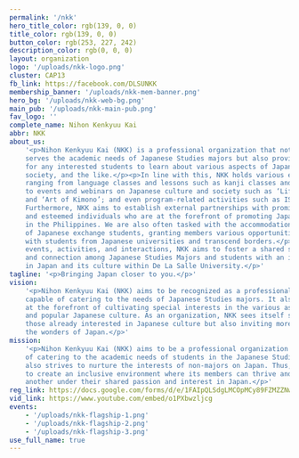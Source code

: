 ```yaml
---
permalink: '/nkk'
hero_title_color: rgb(139, 0, 0)
title_color: rgb(139, 0, 0)
button_color: rgb(253, 227, 242)
description_color: rgb(0, 0, 0)
layout: organization
logo: '/uploads/nkk-logo.png'
cluster: CAP13
fb_link: https://facebook.com/DLSUNKK
membership_banner: '/uploads/nkk-mem-banner.png'
hero_bg: '/uploads/nkk-web-bg.png'
main_pub: '/uploads/nkk-main-pub.png'
fav_logo: ''
complete_name: Nihon Kenkyuu Kai
abbr: NKK
about_us:
    '<p>Nihon Kenkyuu Kai (NKK) is a professional organization that not only
    serves the academic needs of Japanese Studies majors but also provides a channel
    for any interested students to learn about various aspects of Japanese culture,
    society, and the like.</p><p>In line with this, NKK holds various events and activities
    ranging from language classes and lessons such as kanji classes and JLPT reviews;
    to events and webinars on Japanese culture and society such as ‘Life in Japan: Arubaito’
    and ‘Art of Kimono’; and even program-related activities such as ISJ orientations.
    Furthermore, NKK aims to establish external partnerships with prominent organizations
    and esteemed individuals who are at the forefront of promoting Japanese culture
    in the Philippines. We are also often tasked with the accommodation and assistance
    of Japanese exchange students, granting members various opportunities to interact
    with students from Japanese universities and transcend borders.</p><p>Through these
    events, activities, and interactions, NKK aims to foster a shared sense of understanding
    and connection among Japanese Studies Majors and students with an interest or passion
    in Japan and its culture within De La Salle University.</p>'
tagline: '<p>Bringing Japan closer to you.</p>'
vision:
    '<p>Nihon Kenkyuu Kai (NKK) aims to be recognized as a professional organization
    capable of catering to the needs of Japanese Studies majors. It also seeks to stand
    at the forefront of cultivating special interests in the various aspects of traditional
    and popular Japanese culture. As an organization, NKK sees itself serving not only
    those already interested in Japanese culture but also inviting more people to realize
    the wonders of Japan.</p>'
mission:
    '<p>Nihon Kenkyuu Kai (NKK) aims to be a professional organization capable
    of catering to the academic needs of students in the Japanese Studies Program. It
    also strives to nurture the interests of non-majors on Japan. Thus, NKK strives
    to create an inclusive environment where its members can thrive and learn from one
    another under their shared passion and interest in Japan.</p>'
reg_link: https://docs.google.com/forms/d/e/1FAIpQLSdgLMCOpMCy89FZMZZNwx7q0dkpfnIVlA6NPaUlMaaTncsX0w/viewform?usp=sf_link
vid_link: https://www.youtube.com/embed/o1PXbwzljcg
events:
    - '/uploads/nkk-flagship-1.png'
    - '/uploads/nkk-flagship-2.png'
    - '/uploads/nkk-flagship-3.png'
use_full_name: true
---
```

